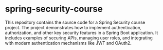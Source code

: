 # spring-security-course
This repository contains the source code for a Spring Security course project. The project demonstrates how to implement authentication, authorization, and other key security features in a Spring Boot application. It includes examples of securing APIs, managing user roles, and integrating with modern authentication mechanisms like JWT and OAuth2.
